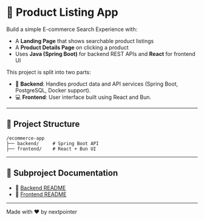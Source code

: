 # 🛒 Product Listing App

Build a simple E-commerce Search Experience with:

* A **Landing Page** that shows searchable product listings
* A **Product Details Page** on clicking a product
* Uses **Java (Spring Boot)** for backend REST APIs and **React** for frontend UI

This project is split into two parts:

* 🧠 **Backend**: Handles product data and API services (Spring Boot, PostgreSQL, Docker support).
* 💻 **Frontend**: User interface built using React and Bun.

---

## 📂 Project Structure

```
/ecommerce-app
├── backend/     # Spring Boot API
├── frontend/    # React + Bun UI
```

---

## 🔗 Subproject Documentation

* 📘 [Backend README](./backend/readme.md)
* 📗 [Frontend README](./frontend/README.md)

---

Made with ❤️ by nextpointer
